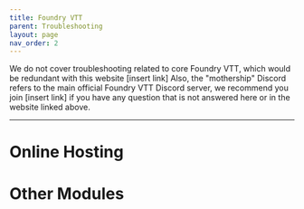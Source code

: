 ```yaml
---
title: Foundry VTT
parent: Troubleshooting
layout: page
nav_order: 2
---
```


We do not cover troubleshooting related to core Foundry VTT, which would be redundant with this website [insert link]
Also, the "mothership" Discord refers to the main official Foundry VTT Discord server, we recommend you join [insert link] if you have any question that is not answered here or in the website linked above.

***

# Online Hosting
# Other Modules